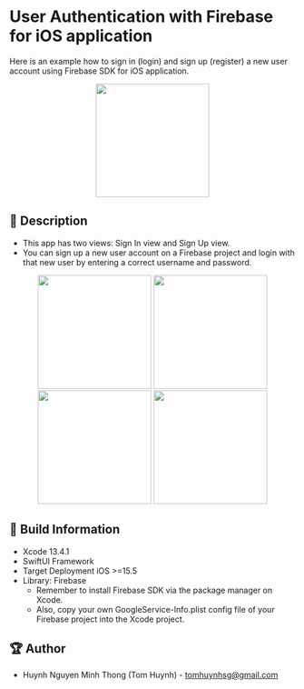 # User Authentication with Firebase for iOS application

Here is an example how to sign in (login) and sign up (register) a new user account using Firebase SDK for iOS application.

<p align="center">
  <img width="200" src="https://i.imgur.com/6jovHGu.png">
</p>

## 📖 Description

- This app has two views: Sign In view and Sign Up view.
- You can sign up a new user account on a Firebase project and login with that new user by entering a correct username and password.

<p align="center">
  <img src="https://i.imgur.com/3HK4h8U.png" width="200" > 
  <img src="https://i.imgur.com/3JfFckB.png" width="200" > 
  <img src="https://i.imgur.com/anD5zC9.png" width="200" > 
  <img src="https://i.imgur.com/P9PeZAk.png" width="200" >
</p>

## 🔧 Build Information
- Xcode 13.4.1
- SwiftUI Framework
- Target Deployment iOS >=15.5
- Library: Firebase
  - Remember to install Firebase SDK via the package manager on Xcode.
  - Also, copy your own GoogleService-Info.plist config file of your Firebase project into the Xcode project.

## 🏆 Author
- Huynh Nguyen Minh Thong (Tom Huynh) - tomhuynhsg@gmail.com

